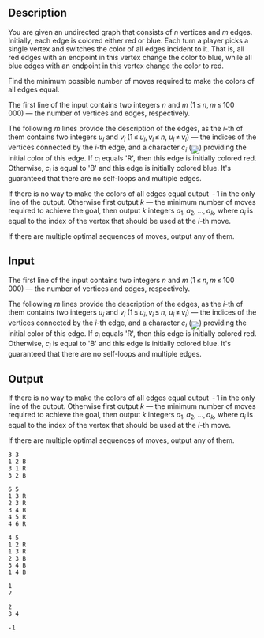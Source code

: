 ## Description

<div><p>You are given an undirected graph that consists of <span class="tex-span"><i>n</i></span> vertices and <span class="tex-span"><i>m</i></span> edges. Initially, each edge is colored either red or blue. Each turn a player picks a single vertex and switches the color of <span class="tex-font-style-bf">all</span> edges incident to it. That is, all red edges with an endpoint in this vertex change the color to blue, while all blue edges with an endpoint in this vertex change the color to red.</p><p>Find the minimum possible number of moves required to make the colors of all edges equal.</p></div><div class="input-specification"><p>The first line of the input contains two integers <span class="tex-span"><i>n</i></span> and <span class="tex-span"><i>m</i></span> (<span class="tex-span">1 ≤ <i>n</i>, <i>m</i> ≤ 100 000</span>)&nbsp;— the number of vertices and edges, respectively.</p><p>The following <span class="tex-span"><i>m</i></span> lines provide the description of the edges, as the <span class="tex-span"><i>i</i></span>-th of them contains two integers <span class="tex-span"><i>u</i><sub class="lower-index"><i>i</i></sub></span> and <span class="tex-span"><i>v</i><sub class="lower-index"><i>i</i></sub></span> (<span class="tex-span">1 ≤ <i>u</i><sub class="lower-index"><i>i</i></sub>, <i>v</i><sub class="lower-index"><i>i</i></sub> ≤ <i>n</i></span>, <span class="tex-span"><i>u</i><sub class="lower-index"><i>i</i></sub> ≠ <i>v</i><sub class="lower-index"><i>i</i></sub></span>)&nbsp;— the indices of the vertices connected by the <span class="tex-span"><i>i</i></span>-th edge, and a character <span class="tex-span"><i>c</i><sub class="lower-index"><i>i</i></sub></span> (<img align="middle" class="tex-formula" src="file://4dUNmsHk.png" style="max-width: 100.0%;max-height: 100.0%;">) providing the initial color of this edge. If <span class="tex-span"><i>c</i><sub class="lower-index"><i>i</i></sub></span> equals '<span class="tex-font-style-tt">R</span>', then this edge is initially colored red. Otherwise, <span class="tex-span"><i>c</i><sub class="lower-index"><i>i</i></sub></span> is equal to '<span class="tex-font-style-tt">B</span>' and this edge is initially colored blue. It's guaranteed that there are no self-loops and multiple edges.</p></div><div class="output-specification"><p>If there is no way to make the colors of all edges equal output <span class="tex-span"> - 1</span> in the only line of the output. Otherwise first output <span class="tex-span"><i>k</i></span>&nbsp;— the minimum number of moves required to achieve the goal, then output <span class="tex-span"><i>k</i></span> integers <span class="tex-span"><i>a</i><sub class="lower-index">1</sub>, <i>a</i><sub class="lower-index">2</sub>, ..., <i>a</i><sub class="lower-index"><i>k</i></sub></span>, where <span class="tex-span"><i>a</i><sub class="lower-index"><i>i</i></sub></span> is equal to the index of the vertex that should be used at the <span class="tex-span"><i>i</i></span>-th move.</p><p>If there are multiple optimal sequences of moves, output any of them.</p></div>

## Input

<p>The first line of the input contains two integers <span class="tex-span"><i>n</i></span> and <span class="tex-span"><i>m</i></span> (<span class="tex-span">1 ≤ <i>n</i>, <i>m</i> ≤ 100 000</span>)&nbsp;— the number of vertices and edges, respectively.</p><p>The following <span class="tex-span"><i>m</i></span> lines provide the description of the edges, as the <span class="tex-span"><i>i</i></span>-th of them contains two integers <span class="tex-span"><i>u</i><sub class="lower-index"><i>i</i></sub></span> and <span class="tex-span"><i>v</i><sub class="lower-index"><i>i</i></sub></span> (<span class="tex-span">1 ≤ <i>u</i><sub class="lower-index"><i>i</i></sub>, <i>v</i><sub class="lower-index"><i>i</i></sub> ≤ <i>n</i></span>, <span class="tex-span"><i>u</i><sub class="lower-index"><i>i</i></sub> ≠ <i>v</i><sub class="lower-index"><i>i</i></sub></span>)&nbsp;— the indices of the vertices connected by the <span class="tex-span"><i>i</i></span>-th edge, and a character <span class="tex-span"><i>c</i><sub class="lower-index"><i>i</i></sub></span> (<img align="middle" class="tex-formula" src="file://4dUNmsHk.png" style="max-width: 100.0%;max-height: 100.0%;">) providing the initial color of this edge. If <span class="tex-span"><i>c</i><sub class="lower-index"><i>i</i></sub></span> equals '<span class="tex-font-style-tt">R</span>', then this edge is initially colored red. Otherwise, <span class="tex-span"><i>c</i><sub class="lower-index"><i>i</i></sub></span> is equal to '<span class="tex-font-style-tt">B</span>' and this edge is initially colored blue. It's guaranteed that there are no self-loops and multiple edges.</p>

## Output

<p>If there is no way to make the colors of all edges equal output <span class="tex-span"> - 1</span> in the only line of the output. Otherwise first output <span class="tex-span"><i>k</i></span>&nbsp;— the minimum number of moves required to achieve the goal, then output <span class="tex-span"><i>k</i></span> integers <span class="tex-span"><i>a</i><sub class="lower-index">1</sub>, <i>a</i><sub class="lower-index">2</sub>, ..., <i>a</i><sub class="lower-index"><i>k</i></sub></span>, where <span class="tex-span"><i>a</i><sub class="lower-index"><i>i</i></sub></span> is equal to the index of the vertex that should be used at the <span class="tex-span"><i>i</i></span>-th move.</p><p>If there are multiple optimal sequences of moves, output any of them.</p>





```input1
3 3
1 2 B
3 1 R
3 2 B

```




```input2
6 5
1 3 R
2 3 R
3 4 B
4 5 R
4 6 R

```




```input3
4 5
1 2 R
1 3 R
2 3 B
3 4 B
1 4 B

```




```output1
1
2 

```




```output2
2
3 4 

```




```output3
-1

```


